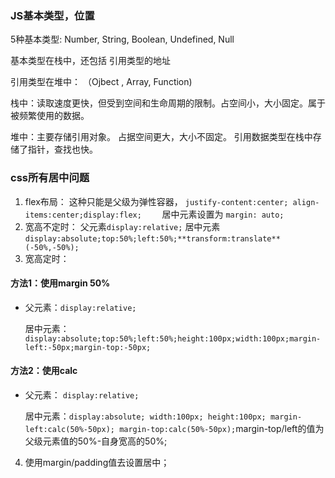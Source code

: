 ### JS基本类型，位置

5种基本类型: Number, String, Boolean, Undefined, Null

基本类型在栈中，还包括 引用类型的地址

引用类型在堆中： （Ojbect , Array, Function)

栈中：读取速度更快，但受到空间和生命周期的限制。占空间小，大小固定。属于被频繁使用的数据。

堆中：主要存储引用对象。 占据空间更大，大小不固定。 引用数据类型在栈中存储了指针，查找也快。



### css所有居中问题
1. flex布局：
     这种只能是父级为弹性容器， `justify-content:center; align-items:center;display:flex;    `
       居中元素设置为 `margin: auto;`
2. 宽高不定时：
     父元素`display:relative;`
       居中元素`display:absolute;top:50%;left:50%;**transform:translate**(-50%,-50%);`
3. 宽高定时：
 #### 方法1：使用margin 50%
- 父元素：`display:relative;`

  居中元素：`display:absolute;top:50%;left:50%;height:100px;width:100px;margin-left:-50px;margin-top:-50px;`
 #### 方法2：使用calc
- 父元素： `display:relative;`

  居中元素：`display:absolute; width:100px; height:100px; margin-left:calc(50%-50px); margin-top:calc(50%-50px);`margin-top/left的值为父级元素值的50%-自身宽高的50%;

4. 使用margin/padding值去设置居中；

